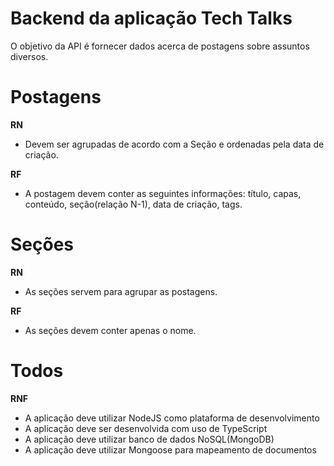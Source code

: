 # Backend da aplicação Tech Talks

O objetivo da API é fornecer dados acerca de postagens sobre assuntos diversos.

# Postagens

**RN**

- Devem ser agrupadas de acordo com a Seção e ordenadas pela data de criação.

**RF**

- A postagem devem conter as seguintes informações: título, capas, conteúdo, seção(relação N-1), data de criação, tags.

# Seções

**RN**

- As seções servem para agrupar as postagens.

**RF**

- As seções devem conter apenas o nome.

# Todos

**RNF**

- A aplicação deve utilizar NodeJS como plataforma de desenvolvimento
- A aplicação deve ser desenvolvida com uso de TypeScript
- A aplicação deve utilizar banco de dados NoSQL(MongoDB)
- A aplicação deve utilizar Mongoose para mapeamento de documentos
